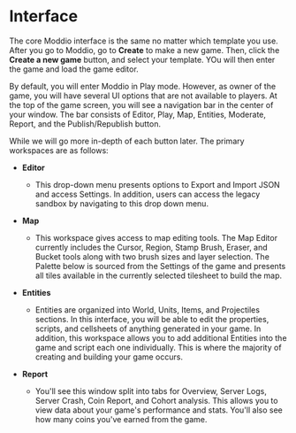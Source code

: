 # Interface

The core Moddio interface is the same no matter which template you use. After you go to Moddio, go to **Create** to make a new game. Then, click the **Create a new game** button, and select your template. YOu will then enter the game and load the game editor. 

By default, you will enter Moddio in Play mode. However, as owner of the game, you will have several UI options that are not available to players. At the top of the game screen, you will see a navigation bar in the center of your window. The bar consists of Editor, Play, Map, Entities, Moderate, Report, and the Publish/Republish button.

While we will go more in-depth of each button later. The primary workspaces are as follows:
*   **Editor**
    *   This drop-down menu presents options to Export and Import JSON and access Settings. In addition, users can access the legacy sandbox by navigating to this drop down menu.

*   **Map**
    *   This workspace gives access to map editing tools. The Map Editor currently includes the Cursor, Region, Stamp Brush, Eraser, and Bucket tools along with two brush sizes and layer selection. The Palette below is sourced from the Settings of the game and presents all tiles available in the currently selected tilesheet to build the map.

*   **Entities**
    *   Entities are organized into World, Units, Items, and Projectiles sections. In this interface, you will be able to edit the properties, scripts, and cellsheets of anything generated in your game. In addition, this workspace allows you to add additional Entities into the game and script each one individually. This is where the majority of creating and building your game occurs.

*   **Report**
    *   You'll see this window split into tabs for Overview, Server Logs, Server Crash, Coin Report, and Cohort analysis. This allows you to view data about your game's performance and stats. You'll also see how many coins you've earned from the game.



